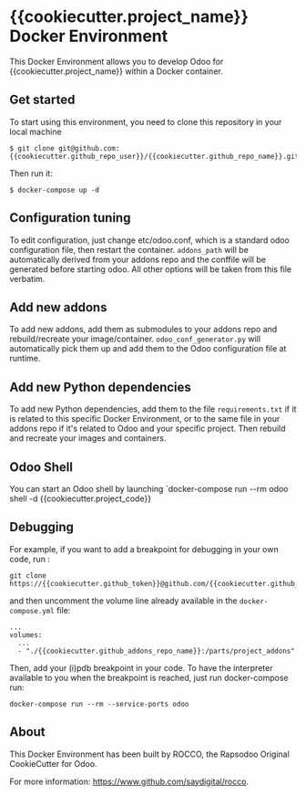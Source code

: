 # {{cookiecutter.project_name}} Docker Environment

This Docker Environment allows you to develop Odoo for {{cookiecutter.project_name}} within a Docker container.

## Get started

To start using this environment, you need to clone this repository in your local machine

```
$ git clone git@github.com:{{cookiecutter.github_repo_user}}/{{cookiecutter.github_repo_name}}.git
```

Then run it:

```
$ docker-compose up -d
```

## Configuration tuning

To edit configuration, just change etc/odoo.conf, which is a standard odoo configuration file, then restart the container. `addons_path` will be automatically derived from your addons repo and the conffile will be generated before starting odoo. All other options will be taken from this file verbatim.

## Add new addons

To add new addons, add them as submodules to your addons repo and rebuild/recreate your image/container. `odoo_conf_generator.py` will automatically pick them up and add them to the Odoo configuration file at runtime.

## Add new Python dependencies

To add new Python dependencies, add them to the file `requirements.txt` if it is related to this specific Docker Environment, or to the same file in your addons repo if it's related to Odoo and your specific project. Then rebuild and recreate your images and containers.

## Odoo Shell

You can start an Odoo shell by launching `docker-compose run --rm odoo shell -d {{cookiecutter.project_code}}

## Debugging

For example, if you want to add a breakpoint for debugging in your own code, run :

```
git clone https://{{cookiecutter.github_token}}@github.com/{{cookiecutter.github_addons_repo_user}}/{{cookiecutter.github_addons_repo_name}}.git
```

and then uncomment the volume line already available in the `docker-compose.yml` file:

```
...
volumes:
  ...
  - "./{{cookiecutter.github_addons_repo_name}}:/parts/project_addons"
```

Then, add your (i)pdb breakpoint in your code. To have the interpreter available to you when the breakpoint is reached, just run docker-compose run:

```
docker-compose run --rm --service-ports odoo
```

## About

This Docker Environment has been built by ROCCO, the Rapsodoo Original CookieCutter for Odoo.

For more information: https://www.github.com/saydigital/rocco.
